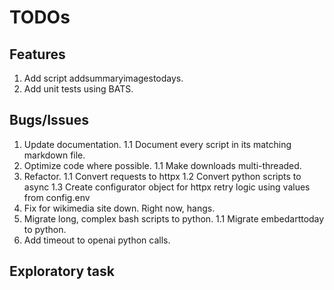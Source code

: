 # TODOs

## Features

1. Add script addsummaryimagestodays.
1. Add unit tests using BATS.

## Bugs/Issues

1. Update documentation.
   1.1 Document every script in its matching markdown file.
1. Optimize code where possible.
   1.1 Make downloads multi-threaded.
1. Refactor.
   1.1 Convert requests to httpx
   1.2 Convert python scripts to async
   1.3 Create configurator object for httpx retry logic using values from config.env
1. Fix for wikimedia site down. Right now, hangs.
1. Migrate long, complex bash scripts to python.
   1.1 Migrate embedarttoday to python.
1. Add timeout to openai python calls.

## Exploratory task
